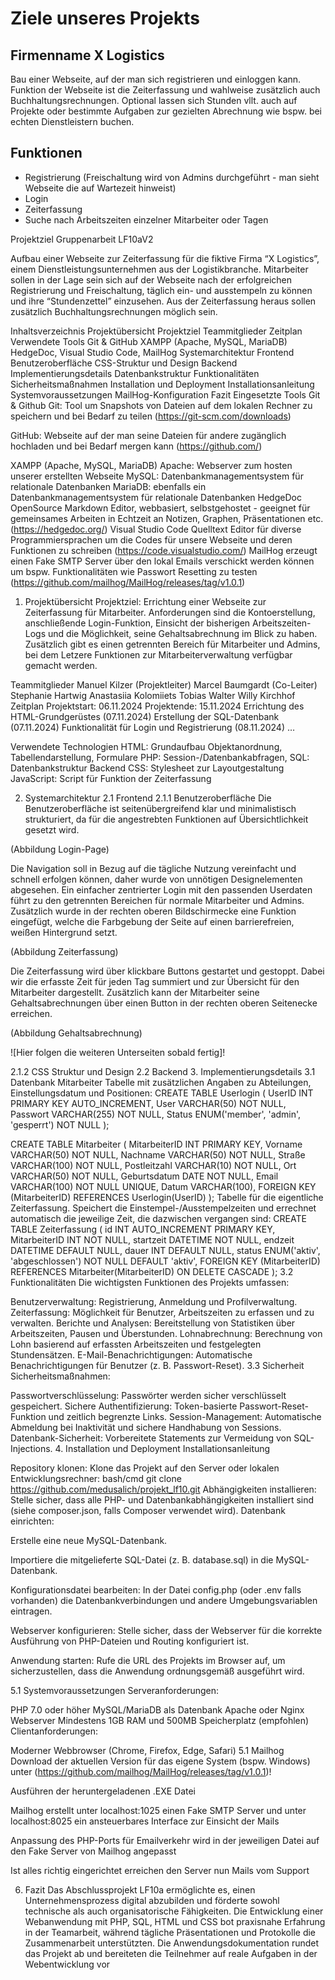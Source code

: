 # Ziele unseres Projekts

## Firmenname X Logistics

Bau einer Webseite, auf der man sich registrieren und einloggen kann. Funktion der Webseite ist die Zeiterfassung und wahlweise zusätzlich auch Buchhaltungsrechnungen. Optional lassen sich Stunden vllt. auch auf Projekte oder bestimmte Aufgaben zur gezielten Abrechnung wie bspw. bei echten Dienstleistern buchen.

## Funktionen

- Registrierung (Freischaltung wird von Admins durchgeführt - man sieht Webseite die auf Wartezeit hinweist)
- Login
- Zeiterfassung
- Suche nach Arbeitszeiten einzelner Mitarbeiter oder Tagen

Projektziel Gruppenarbeit LF10aV2


Aufbau einer Webseite zur Zeiterfassung für die fiktive Firma “X Logistics”, einem Dienstleistungsunternehmen aus der Logistikbranche.
Mitarbeiter sollen in der Lage sein sich auf der Webseite nach der erfolgreichen Registrierung und Freischaltung, täglich ein- und ausstempeln zu können und ihre “Stundenzettel” einzusehen. Aus der Zeiterfassung heraus sollen zusätzlich Buchhaltungsrechnungen möglich sein.

Inhaltsverzeichnis
Projektübersicht
Projektziel
Teammitglieder
Zeitplan
Verwendete Tools
Git & GitHub
XAMPP (Apache, MySQL, MariaDB)
HedgeDoc, Visual Studio Code, MailHog
Systemarchitektur
Frontend
Benutzeroberfläche
CSS-Struktur und Design
Backend
Implementierungsdetails
Datenbankstruktur
Funktionalitäten
Sicherheitsmaßnahmen
Installation und Deployment
Installationsanleitung
Systemvoraussetzungen
MailHog-Konfiguration
Fazit
Eingesetzte Tools
Git & Github
Git: Tool um Snapshots von Dateien auf dem lokalen Rechner zu speichern und bei Bedarf zu teilen (https://git-scm.com/downloads)

GitHub: Webseite auf der man seine Dateien für andere zugänglich hochladen und bei Bedarf mergen kann (https://github.com/)

XAMPP (Apache, MySQL, MariaDB)
Apache: Webserver zum hosten unserer erstellten Webseite
MySQL: Datenbankmanagementsystem für relationale Datenbanken
MariaDB: ebenfalls ein Datenbankmanagementsystem für relationale Datenbanken
HedgeDoc
OpenSource Markdown Editor, webbasiert, selbstgehostet - geeignet für gemeinsames Arbeiten in Echtzeit an Notizen, Graphen, Präsentationen etc. (https://hedgedoc.org/)
Visual Studio Code
Quelltext Editor für diverse Programmiersprachen um die Codes für unsere Webseite und deren Funktionen zu schreiben (https://code.visualstudio.com/)
MailHog
erzeugt einen Fake SMTP Server über den lokal Emails verschickt werden können um bspw. Funktionalitäten wie Passwort Resetting zu testen (https://github.com/mailhog/MailHog/releases/tag/v1.0.1)

1. Projektübersicht
Projektziel:
Errichtung einer Webseite zur Zeiterfassung für Mitarbeiter. Anforderungen sind die Kontoerstellung, anschließende Login-Funktion, Einsicht der bisherigen Arbeitszeiten-Logs und die Möglichkeit, seine Gehaltsabrechnung im Blick zu haben. Zusätzlich gibt es einen getrennten Bereich für Mitarbeiter und Admins, bei dem Letzere Funktionen zur Mitarbeiterverwaltung verfügbar gemacht werden.

Teammitglieder
Manuel Kilzer (Projektleiter)
Marcel Baumgardt (Co-Leiter)
Stephanie Hartwig
Anastasiia Kolomiiets
Tobias Walter
Willy Kirchhof
Zeitplan
Projektstart: 06.11.2024
Projektende: 15.11.2024
Errichtung des HTML-Grundgerüstes (07.11.2024)
Erstellung der SQL-Datenbank (07.11.2024)
Funktionalität für Login und Registrierung (08.11.2024)
…

Verwendete Technologien
HTML: Grundaufbau Objektanordnung, Tabellendarstellung, Formulare
PHP: Session-/Datenbankabfragen,
SQL: Datenbankstruktur Backend
CSS: Stylesheet zur Layoutgestaltung
JavaScript: Script für Funktion der Zeiterfassung

2. Systemarchitektur
2.1 Frontend
2.1.1 Benutzeroberfläche
Die Benutzeroberfläche ist seitenübergreifend klar und minimalistisch strukturiert, da für die angestrebten Funktionen auf Übersichtlichkeit gesetzt wird.



(Abbildung Login-Page)

Die Navigation soll in Bezug auf die tägliche Nutzung vereinfacht und schnell erfolgen können, daher wurde von unnötigen Designelementen abgesehen. Ein einfacher zentrierter Login mit den passenden Userdaten führt zu den getrennten Bereichen für normale Mitarbeiter und Admins. Zusätzlich wurde in der rechten oberen Bildschirmecke eine Funktion eingefügt, welche die Farbgebung der Seite auf einen barrierefreien, weißen Hintergrund setzt.



(Abbildung Zeiterfassung)

Die Zeiterfassung wird über klickbare Buttons gestartet und gestoppt. Dabei wir die erfasste Zeit für jeden Tag summiert und zur Übersicht für den Mitarbeiter dargestellt. Zusätzlich kann der Mitarbeiter seine Gehaltsabrechnungen über einen Button in der rechten oberen Seitenecke erreichen.



(Abbildung Gehaltsabrechnung)

![Hier folgen die weiteren Unterseiten sobald fertig]!

2.1.2 CSS Struktur und Design
2.2 Backend
3. Implementierungsdetails
3.1 Datenbank
Mitarbeiter Tabelle mit zusätzlichen Angaben zu Abteilungen, Einstellungsdatum und Positionen:
CREATE TABLE Userlogin (
    UserID INT PRIMARY KEY AUTO_INCREMENT,
    User VARCHAR(50) NOT NULL,
    Passwort VARCHAR(255) NOT NULL,
    Status ENUM('member', 'admin', 'gesperrt') NOT NULL
);

CREATE TABLE Mitarbeiter (
    MitarbeiterID INT PRIMARY KEY,
    Vorname VARCHAR(50) NOT NULL,
    Nachname VARCHAR(50) NOT NULL,
    Straße VARCHAR(100) NOT NULL,
    Postleitzahl VARCHAR(10) NOT NULL,
    Ort VARCHAR(50) NOT NULL,
    Geburtsdatum DATE NOT NULL,
    Email VARCHAR(100) NOT NULL UNIQUE,
    Datum VARCHAR(100),
    FOREIGN KEY (MitarbeiterID) REFERENCES Userlogin(UserID)
);
Tabelle für die eigentliche Zeiterfassung. Speichert die Einstempel-/Ausstempelzeiten und errechnet automatisch die jeweilige Zeit, die dazwischen vergangen sind:
CREATE TABLE Zeiterfassung (
    id INT AUTO_INCREMENT PRIMARY KEY,
    MitarbeiterID INT NOT NULL,
    startzeit DATETIME NOT NULL,
    endzeit DATETIME DEFAULT NULL,
    dauer INT DEFAULT NULL,
    status ENUM('aktiv', 'abgeschlossen') NOT NULL DEFAULT 'aktiv',
    FOREIGN KEY (MitarbeiterID) REFERENCES Mitarbeiter(MitarbeiterID) ON DELETE CASCADE
);
3.2 Funktionalitäten
Die wichtigsten Funktionen des Projekts umfassen:

Benutzerverwaltung: Registrierung, Anmeldung und Profilverwaltung.
Zeiterfassung: Möglichkeit für Benutzer, Arbeitszeiten zu erfassen und zu verwalten.
Berichte und Analysen: Bereitstellung von Statistiken über Arbeitszeiten, Pausen und Überstunden.
Lohnabrechnung: Berechnung von Lohn basierend auf erfassten Arbeitszeiten und festgelegten Stundensätzen.
E-Mail-Benachrichtigungen: Automatische Benachrichtigungen für Benutzer (z. B. Passwort-Reset).
3.3 Sicherheit
Sicherheitsmaßnahmen:

Passwortverschlüsselung: Passwörter werden sicher verschlüsselt gespeichert.
Sichere Authentifizierung: Token-basierte Passwort-Reset-Funktion und zeitlich begrenzte Links.
Session-Management: Automatische Abmeldung bei Inaktivität und sichere Handhabung von Sessions.
Datenbank-Sicherheit: Vorbereitete Statements zur Vermeidung von SQL-Injections.
4. Installation und Deployment
Installationsanleitung

Repository klonen: Klone das Projekt auf den Server oder lokalen Entwicklungsrechner:
bash/cmd
git clone https://github.com/medusalich/projekt_lf10.git
Abhängigkeiten installieren: Stelle sicher, dass alle PHP- und Datenbankabhängigkeiten installiert sind (siehe composer.json, falls Composer verwendet wird).
Datenbank einrichten:

Erstelle eine neue MySQL-Datenbank.

Importiere die mitgelieferte SQL-Datei (z. B. database.sql) in die MySQL-Datenbank.

Konfigurationsdatei bearbeiten: In der Datei config.php (oder .env falls vorhanden) die Datenbankverbindungen und andere Umgebungsvariablen eintragen.

Webserver konfigurieren: Stelle sicher, dass der Webserver für die korrekte Ausführung von PHP-Dateien und Routing konfiguriert ist.

Anwendung starten: Rufe die URL des Projekts im Browser auf, um sicherzustellen, dass die Anwendung ordnungsgemäß ausgeführt wird.

5.1 Systemvoraussetzungen
Serveranforderungen:

PHP 7.0 oder höher
MySQL/MariaDB als Datenbank
Apache oder Nginx Webserver
Mindestens 1GB RAM und 500MB Speicherplatz (empfohlen)
Clientanforderungen:

Moderner Webbrowser (Chrome, Firefox, Edge, Safari)
5.1 Mailhog
Download der aktuellen Version für das eigene System (bspw. Windows) unter (https://github.com/mailhog/MailHog/releases/tag/v1.0.1)!

Ausführen der heruntergeladenen .EXE Datei

Mailhog erstellt unter localhost:1025 einen Fake SMTP Server und unter localhost:8025 ein ansteuerbares Interface zur Einsicht der Mails


Anpassung des PHP-Ports für Emailverkehr wird in der jeweiligen Datei auf den Fake Server von Mailhog angepasst


Ist alles richtig eingerichtet erreichen den Server nun Mails vom Support 

6. Fazit
Das Abschlussprojekt LF10a ermöglichte es, einen Unternehmensprozess digital abzubilden und förderte sowohl technische als auch organisatorische Fähigkeiten. Die Entwicklung einer Webanwendung mit PHP, SQL, HTML und CSS bot praxisnahe Erfahrung in der Teamarbeit, während tägliche Präsentationen und Protokolle die Zusammenarbeit unterstützten. Die Anwendungsdokumentation rundet das Projekt ab und bereiteten die Teilnehmer auf reale Aufgaben in der Webentwicklung vor